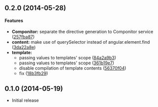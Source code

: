 <a name="0.2.0"></a>
## 0.2.0 (2014-05-28)

#### Features

* **Componitor:** separate the directive generation to Componitor service ([257fba87](https://github.com/NitorCreations/componitor/commit/257fba872607e49d480bfdf383e8b590f28a564c))
* **content:** make use of querySelector instead of angular.element.find ([3da22a8e](https://github.com/NitorCreations/componitor/commit/3da22a8ef68138b8489bfb6bcf782d2052abb114))
* **template:**
  * passing values to templates' scope ([84a2a9b3](https://github.com/NitorCreations/componitor/commit/84a2a9b31002c6320b9899d39be302cfaa1c23b9))
  * passing values to templates' scope ([361b19e7](https://github.com/NitorCreations/componitor/commit/361b19e74a989f417bb4e4918583ec64033285c3))
  * disable compilation of template contents ([56370f04](https://github.com/NitorCreations/componitor/commit/56370f04f1632d9596c0e53d620acffedbb4d7f2))
  * fix ([18b3fb29](https://github.com/NitorCreations/componitor/commit/18b3fb2901e88504fa53a280748cb56b94d8aa35))


<a name="0.1.0"></a>
## 0.1.0 (2014-05-19)
 * Initial release
